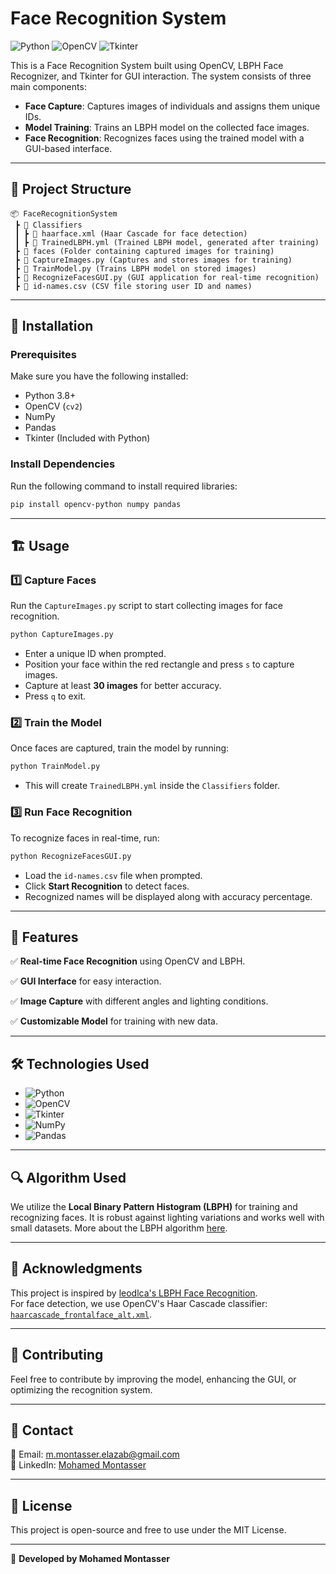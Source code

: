 # Face Recognition System

![Python](https://img.shields.io/badge/Python-3.8%2B-blue?logo=python&logoColor=white)
![OpenCV](https://img.shields.io/badge/OpenCV-4.5%2B-red?logo=opencv&logoColor=white)
![Tkinter](https://img.shields.io/badge/Tkinter-GUI-orange)

This is a Face Recognition System built using OpenCV, LBPH Face Recognizer, and Tkinter for GUI interaction. The system consists of three main components:

- **Face Capture**: Captures images of individuals and assigns them unique IDs.
- **Model Training**: Trains an LBPH model on the collected face images.
- **Face Recognition**: Recognizes faces using the trained model with a GUI-based interface.

---
## 📁 Project Structure
```
📦 FaceRecognitionSystem
 ┣ 📂 Classifiers
 ┃ ┣ 📜 haarface.xml (Haar Cascade for face detection)
 ┃ ┣ 📜 TrainedLBPH.yml (Trained LBPH model, generated after training)
 ┣ 📂 faces (Folder containing captured images for training)
 ┣ 📜 CaptureImages.py (Captures and stores images for training)
 ┣ 📜 TrainModel.py (Trains LBPH model on stored images)
 ┣ 📜 RecognizeFacesGUI.py (GUI application for real-time recognition)
 ┣ 📜 id-names.csv (CSV file storing user ID and names)
```

---
## 🚀 Installation
### Prerequisites
Make sure you have the following installed:
- Python 3.8+
- OpenCV (`cv2`)
- NumPy
- Pandas
- Tkinter (Included with Python)

### Install Dependencies
Run the following command to install required libraries:
```bash
pip install opencv-python numpy pandas
```

---
## 🏗 Usage
### 1️⃣ Capture Faces
Run the `CaptureImages.py` script to start collecting images for face recognition.
```bash
python CaptureImages.py
```
- Enter a unique ID when prompted.
- Position your face within the red rectangle and press `s` to capture images.
- Capture at least **30 images** for better accuracy.
- Press `q` to exit.

### 2️⃣ Train the Model
Once faces are captured, train the model by running:
```bash
python TrainModel.py
```
- This will create `TrainedLBPH.yml` inside the `Classifiers` folder.

### 3️⃣ Run Face Recognition
To recognize faces in real-time, run:
```bash
python RecognizeFacesGUI.py
```
- Load the `id-names.csv` file when prompted.
- Click **Start Recognition** to detect faces.
- Recognized names will be displayed along with accuracy percentage.

---
## 🎯 Features
✅ **Real-time Face Recognition** using OpenCV and LBPH.

✅ **GUI Interface** for easy interaction.

✅ **Image Capture** with different angles and lighting conditions.

✅ **Customizable Model** for training with new data.

---
## 🛠 Technologies Used
- ![Python](https://img.shields.io/badge/Python-3.8%2B-blue?logo=python&logoColor=white)
- ![OpenCV](https://img.shields.io/badge/OpenCV-4.5%2B-red?logo=opencv&logoColor=white)
- ![Tkinter](https://img.shields.io/badge/Tkinter-GUI-orange)
- ![NumPy](https://img.shields.io/badge/NumPy-Matrix-blue?logo=numpy&logoColor=white)
- ![Pandas](https://img.shields.io/badge/Pandas-Dataframe-blue?logo=pandas&logoColor=white)

---
## 🔍 Algorithm Used
We utilize the **Local Binary Pattern Histogram (LBPH)** for training and recognizing faces. It is robust against lighting variations and works well with small datasets. More about the LBPH algorithm [here](https://towardsdatascience.com/face-recognition-how-lbph-works-90ec258c3d6b).

---
## 📌 Acknowledgments
This project is inspired by [leodlca's LBPH Face Recognition](https://github.com/leodlca/lbph-face-recognition).  
For face detection, we use OpenCV's Haar Cascade classifier: [`haarcascade_frontalface_alt.xml`](https://github.com/opencv/opencv/blob/master/data/haarcascades/haarcascade_frontalface_alt.xml).

---
## 🤝 Contributing
Feel free to contribute by improving the model, enhancing the GUI, or optimizing the recognition system. 

---
## 📩 Contact
📧 Email: [m.montasser.elazab@gmail.com](mailto:m.montasser.elazab@gmail.com)  
🔗 LinkedIn: [Mohamed Montasser](https://www.linkedin.com/in/mohamed-montasser-/)

---
## 📝 License
This project is open-source and free to use under the MIT License.

---
🔗 **Developed by Mohamed Montasser**
